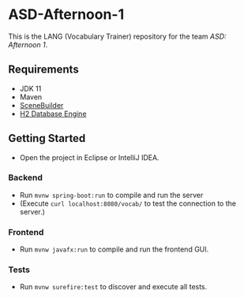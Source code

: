 # ASD-Afternoon-1
This is the LANG (Vocabulary Trainer) repository for the team *ASD: Afternoon 1*.

## Requirements
* JDK 11
* Maven
* [SceneBuilder](https://gluonhq.com/products/scene-builder/)
* [H2 Database Engine](https://h2database.com/html/main.html)

## Getting Started
 * Open the project in Eclipse or IntelliJ IDEA.
### Backend 
 * Run `mvnw spring-boot:run` to compile and run the server
 * (Execute `curl localhost:8080/vocab/` to test the connection to the server.)
### Frontend
 * Run `mvnw javafx:run` to compile and run the frontend GUI.
### Tests
* Run `mvnw surefire:test` to discover and execute all tests. 